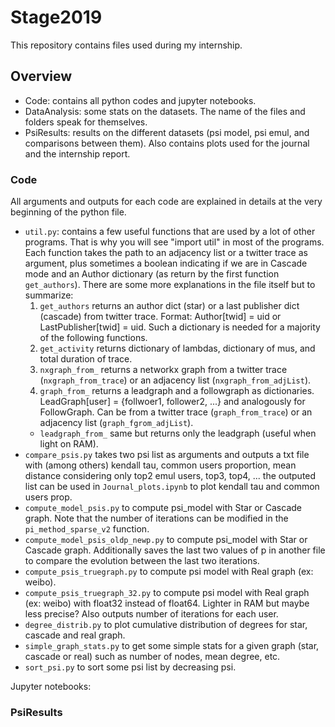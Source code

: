 # Stage2019

This repository contains files used during my internship.

## Overview
- Code: contains all python codes and jupyter notebooks.
- DataAnalysis: some stats on the datasets. The name of the files and folders speak for themselves.
- PsiResults: results on the different datasets (psi model, psi emul, and comparisons between them). Also contains plots used for the journal and the internship report.

### Code
All arguments and outputs for each code are explained in details at the very beginning of the python file.
- `util.py`: contains a few useful functions that are used by a lot of other programs. That is why you will see "import util" in most of the programs. Each function takes the path to an adjacency list or a twitter trace as argument, plus sometimes a boolean indicating if we are in Cascade mode and an Author dictionary (as return by the first function `get_authors`). There are some more explanations in the file itself but to summarize:
  1. `get_authors` returns an author dict (star) or a last publisher dict (cascade) from twitter trace. Format: Author[twid] = uid or LastPublisher[twid] = uid. Such a dictionary is needed for a majority of the following functions.
  2. `get_activity` returns dictionary of lambdas, dictionary of mus, and total duration of trace.
  3. `nxgraph_from_` returns a networkx graph from a twitter trace (`nxgraph_from_trace`) or an adjacency list (`nxgraph_from_adjList`).
  4. `graph_from_` returns a leadgraph and a followgraph as dictionaries. LeadGraph[user] = {follwoer1, follower2, ...} and analogously for FollowGraph. Can be from a twitter trace (`graph_from_trace`) or an adjacency list (`graph_fgrom_adjList`).
  - `leadgraph_from_` same but returns only the leadgraph (useful when light on RAM).
- `compare_psis.py` takes two psi list as arguments and outputs a txt file with (among others) kendall tau, common users proportion, mean distance considering only top2 emul users, top3, top4, ... the outputed list can be used in `Journal_plots.ipynb` to plot kendall tau and common users prop.
- `compute_model_psis.py` to compute psi_model with Star or Cascade graph. Note that the number of iterations can be modified in the `pi_method_sparse_v2` function.
- `compute_model_psis_oldp_newp.py` to compute psi_model with Star or Cascade graph. Additionally saves the last two values of p in another file to compare the evolution between the last two iterations.
- `compute_psis_truegraph.py` to compute psi model with Real graph (ex: weibo). 
- `compute_psis_truegraph_32.py` to compute psi model with Real graph (ex: weibo) with float32 instead of float64. Lighter in RAM but maybe less precise? Also outputs number of iterations for each user.
- `degree_distrib.py` to plot cumulative distribution of degrees for star, cascade and real graph.
- `simple_graph_stats.py` to get some simple stats for a given graph (star, cascade or real) such as number of nodes, mean degree, etc.
- `sort_psi.py` to sort some psi list by decreasing psi.

Jupyter notebooks:


### PsiResults
